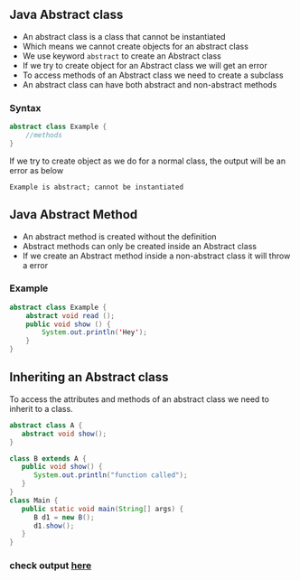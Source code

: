 ## Java Abstract class
* An abstract class is a class that cannot be instantiated
* Which means we cannot create objects for an abstract class
* We use keyword `abstract` to create an Abstract class
* If we try to create object for an Abstract class we will get an error 
* To access methods of an Abstract class we need to create a subclass
* An abstract class can have both abstract and non-abstract methods

### Syntax
```java
abstract class Example {
	//methods
}
```
If we try to create object as we do for a normal class, the output will be an error as below

`Example is abstract; cannot be instantiated`

## Java Abstract Method
* An abstract method is created without the definition
* Abstract methods can only be created inside an Abstract class
* If we create an Abstract method inside a non-abstract class it will throw a error
### Example
```java
abstract class Example {
	abstract void read ();
	public void show () {
		System.out.println('Hey');
	}
}
```
## Inheriting an Abstract class
To access the attributes and methods of an abstract class we need to inherit to a class.
```java
abstract class A {
   abstract void show();
}

class B extends A {
   public void show() {
      System.out.println("function called");
   }
}
class Main {
   public static void main(String[] args) {
      B d1 = new B();
      d1.show();
   }
}
```
### check output [here](https://onecompiler.com/java/3w3yhgrf4)